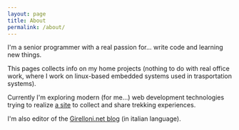 ```yaml
---
layout: page
title: About
permalink: /about/
---
```

I'm a senior programmer with a real passion for... write code and learning new things.

This pages collects info on my home projects (nothing to do with real office work, where I work on linux-based embedded systems used in trasportation systems).

Currently I'm exploring modern (for me...) web development technologies trying to realize [a site][girelloni] to collect and share trekking experiences.

I'm also editor of the [Girelloni.net blog][girelloni-blog] (in italian language).

[girelloni]:      https://www.girelloni.net
[girelloni-blog]: https://blog.girelloni.net
